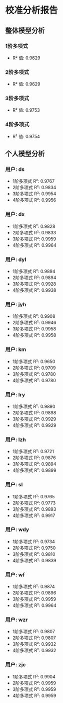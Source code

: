 # 校准分析报告

## 整体模型分析

### 1阶多项式
- R² 值: 0.9629

### 2阶多项式
- R² 值: 0.9629

### 3阶多项式
- R² 值: 0.9753

### 4阶多项式
- R² 值: 0.9754

## 个人模型分析

### 用户: ds
- 1阶多项式 R²: 0.9767
- 2阶多项式 R²: 0.9834
- 3阶多项式 R²: 0.9954
- 4阶多项式 R²: 0.9956

### 用户: dx
- 1阶多项式 R²: 0.9828
- 2阶多项式 R²: 0.9833
- 3阶多项式 R²: 0.9959
- 4阶多项式 R²: 0.9964

### 用户: dyl
- 1阶多项式 R²: 0.9894
- 2阶多项式 R²: 0.9894
- 3阶多项式 R²: 0.9928
- 4阶多项式 R²: 0.9938

### 用户: jyh
- 1阶多项式 R²: 0.9908
- 2阶多项式 R²: 0.9946
- 3阶多项式 R²: 0.9958
- 4阶多项式 R²: 0.9958

### 用户: km
- 1阶多项式 R²: 0.9650
- 2阶多项式 R²: 0.9709
- 3阶多项式 R²: 0.9780
- 4阶多项式 R²: 0.9780

### 用户: lry
- 1阶多项式 R²: 0.9890
- 2阶多项式 R²: 0.9898
- 3阶多项式 R²: 0.9929
- 4阶多项式 R²: 0.9929

### 用户: lzh
- 1阶多项式 R²: 0.9721
- 2阶多项式 R²: 0.9876
- 3阶多项式 R²: 0.9894
- 4阶多项式 R²: 0.9899

### 用户: sl
- 1阶多项式 R²: 0.9765
- 2阶多项式 R²: 0.9773
- 3阶多项式 R²: 0.9893
- 4阶多项式 R²: 0.9917

### 用户: wdy
- 1阶多项式 R²: 0.9734
- 2阶多项式 R²: 0.9750
- 3阶多项式 R²: 0.9810
- 4阶多项式 R²: 0.9839

### 用户: wf
- 1阶多项式 R²: 0.9874
- 2阶多项式 R²: 0.9896
- 3阶多项式 R²: 0.9959
- 4阶多项式 R²: 0.9964

### 用户: wzr
- 1阶多项式 R²: 0.9807
- 2阶多项式 R²: 0.9807
- 3阶多项式 R²: 0.9932
- 4阶多项式 R²: 0.9932

### 用户: zjc
- 1阶多项式 R²: 0.9904
- 2阶多项式 R²: 0.9959
- 3阶多项式 R²: 0.9959
- 4阶多项式 R²: 0.9959